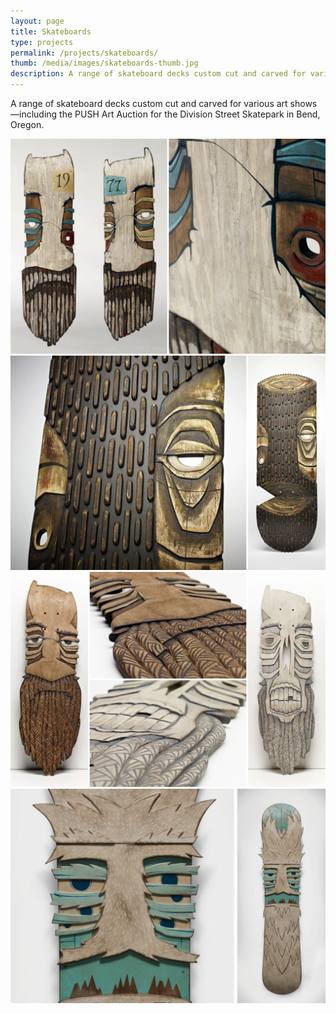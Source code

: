 ```yaml
---
layout: page
title: Skateboards
type: projects
permalink: /projects/skateboards/
thumb: /media/images/skateboards-thumb.jpg
description: A range of skateboard decks custom cut and carved for various art shows—including the PUSH Art Auction for the Division Street Skatepark in Bend, Oregon. 
---
```


A range of skateboard decks custom cut and carved for various art shows—including the PUSH Art Auction for the Division Street Skatepark in Bend, Oregon.


![](/media/images/skateboards_1.jpg) 
![](/media/images/skateboards_2.jpg)
![](/media/images/skateboards_3.jpg)
![](/media/images/skateboards_4.jpg)

